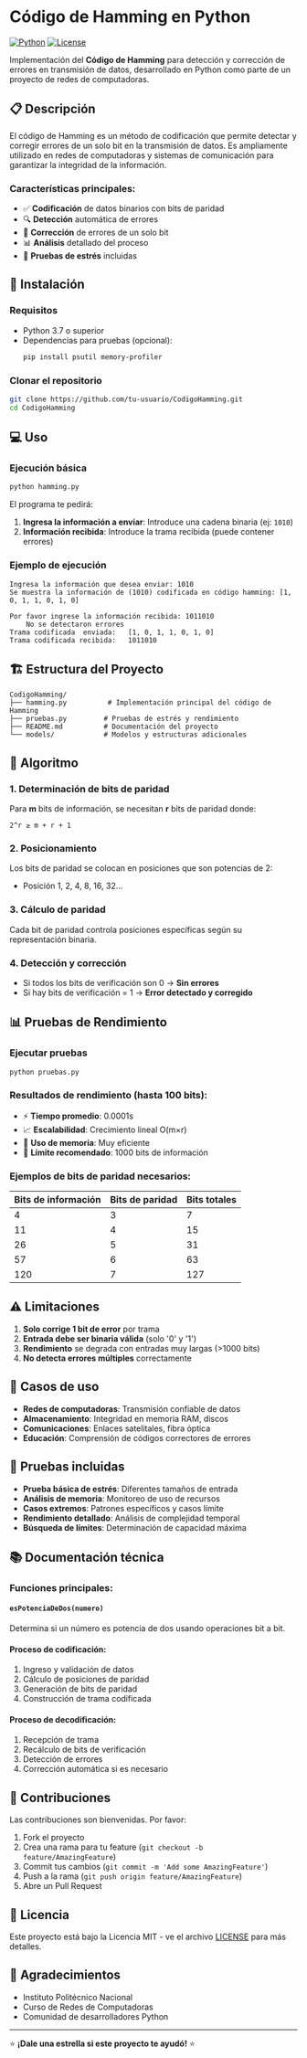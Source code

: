 # Código de Hamming en Python

[![Python](https://img.shields.io/badge/Python-3.7+-blue.svg)](https://www.python.org/downloads/)
[![License](https://img.shields.io/badge/License-MIT-green.svg)](LICENSE)

Implementación del **Código de Hamming** para detección y corrección de errores en transmisión de datos, desarrollado en Python como parte de un proyecto de redes de computadoras.

## 📋 Descripción

El código de Hamming es un método de codificación que permite detectar y corregir errores de un solo bit en la transmisión de datos. Es ampliamente utilizado en redes de computadoras y sistemas de comunicación para garantizar la integridad de la información.

### Características principales:
- ✅ **Codificación** de datos binarios con bits de paridad
- 🔍 **Detección** automática de errores
- 🔧 **Corrección** de errores de un solo bit
- 📊 **Análisis** detallado del proceso
- 🧪 **Pruebas de estrés** incluidas

## 🚀 Instalación

### Requisitos
- Python 3.7 o superior
- Dependencias para pruebas (opcional):
  ```bash
  pip install psutil memory-profiler
  ```

### Clonar el repositorio
```bash
git clone https://github.com/tu-usuario/CodigoHamming.git
cd CodigoHamming
```

## 💻 Uso

### Ejecución básica
```bash
python hamming.py
```

El programa te pedirá:
1. **Ingresa la información a enviar**: Introduce una cadena binaria (ej: `1010`)
2. **Información recibida**: Introduce la trama recibida (puede contener errores)

### Ejemplo de ejecución
```
Ingresa la información que desea enviar: 1010
Se muestra la información de (1010) codificada en código hamming: [1, 0, 1, 1, 0, 1, 0]

Por favor ingrese la información recibida: 1011010
	No se detectaron errores
Trama codificada  enviada: 	 [1, 0, 1, 1, 0, 1, 0]
Trama codificada recibida: 	 1011010
```

## 🏗️ Estructura del Proyecto

```
CodigoHamming/
├── hamming.py          # Implementación principal del código de Hamming
├── pruebas.py         # Pruebas de estrés y rendimiento
├── README.md          # Documentación del proyecto
└── models/            # Modelos y estructuras adicionales
```

## 🔧 Algoritmo

### 1. Determinación de bits de paridad
Para **m** bits de información, se necesitan **r** bits de paridad donde:
```
2^r ≥ m + r + 1
```

### 2. Posicionamiento
Los bits de paridad se colocan en posiciones que son potencias de 2:
- Posición 1, 2, 4, 8, 16, 32...

### 3. Cálculo de paridad
Cada bit de paridad controla posiciones específicas según su representación binaria.

### 4. Detección y corrección
- Si todos los bits de verificación son 0 → **Sin errores**
- Si hay bits de verificación = 1 → **Error detectado y corregido**

## 📊 Pruebas de Rendimiento

### Ejecutar pruebas
```bash
python pruebas.py
```

### Resultados de rendimiento (hasta 100 bits):
- ⚡ **Tiempo promedio**: 0.0001s
- 📈 **Escalabilidad**: Crecimiento lineal O(m×r)
- 💾 **Uso de memoria**: Muy eficiente
- 🔢 **Límite recomendado**: 1000 bits de información

### Ejemplos de bits de paridad necesarios:
| Bits de información | Bits de paridad | Bits totales |
|-------------------|----------------|-------------|
| 4                 | 3              | 7           |
| 11                | 4              | 15          |
| 26                | 5              | 31          |
| 57                | 6              | 63          |
| 120               | 7              | 127         |

## ⚠️ Limitaciones

1. **Solo corrige 1 bit de error** por trama
2. **Entrada debe ser binaria válida** (solo '0' y '1')
3. **Rendimiento** se degrada con entradas muy largas (>1000 bits)
4. **No detecta errores múltiples** correctamente

## 🎯 Casos de uso

- **Redes de computadoras**: Transmisión confiable de datos
- **Almacenamiento**: Integridad en memoria RAM, discos
- **Comunicaciones**: Enlaces satelitales, fibra óptica
- **Educación**: Comprensión de códigos correctores de errores

## 🧪 Pruebas incluidas

- **Prueba básica de estrés**: Diferentes tamaños de entrada
- **Análisis de memoria**: Monitoreo de uso de recursos
- **Casos extremos**: Patrones específicos y casos límite
- **Rendimiento detallado**: Análisis de complejidad temporal
- **Búsqueda de límites**: Determinación de capacidad máxima

## 📚 Documentación técnica

### Funciones principales:

#### `esPotenciaDeDos(numero)`
Determina si un número es potencia de dos usando operaciones bit a bit.

#### Proceso de codificación:
1. Ingreso y validación de datos
2. Cálculo de posiciones de paridad
3. Generación de bits de paridad
4. Construcción de trama codificada

#### Proceso de decodificación:
1. Recepción de trama
2. Recálculo de bits de verificación
3. Detección de errores
4. Corrección automática si es necesario

## 🤝 Contribuciones

Las contribuciones son bienvenidas. Por favor:

1. Fork el proyecto
2. Crea una rama para tu feature (`git checkout -b feature/AmazingFeature`)
3. Commit tus cambios (`git commit -m 'Add some AmazingFeature'`)
4. Push a la rama (`git push origin feature/AmazingFeature`)
5. Abre un Pull Request

## 📄 Licencia

Este proyecto está bajo la Licencia MIT - ve el archivo [LICENSE](LICENSE) para más detalles.


## 🙏 Agradecimientos

- Instituto Politécnico Nacional
- Curso de Redes de Computadoras
- Comunidad de desarrolladores Python

---

⭐ **¡Dale una estrella si este proyecto te ayudó!** ⭐
